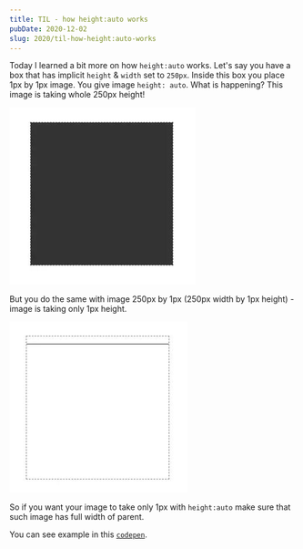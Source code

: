 ```yaml
---
title: TIL - how height:auto works
pubDate: 2020-12-02
slug: 2020/til-how-height:auto-works
---
```


Today I learned a bit more on how `height:auto` works. Let's say you have a box that has
implicit `height` & `width` set to `250px`. Inside this box you place 1px by 1px image.
You give image `height: auto`. What is happening? This image is taking whole 250px height!

![1x1 px box](../../assets/2020-12-02-1.jpg)

But you do the same with image 250px by 1px (250px width by 1px height) - image is taking only 1px height.

![250x250px box](../../assets/2020-12-02-250.jpg)

So if you want your image to take only 1px with `height:auto` make sure that such image has full width
of parent.

You can see example in this [`codepen`](https://codepen.io/krzysztofzuraw/pen/oNzXEGY).
